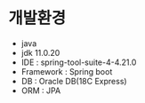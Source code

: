 # 개발환경
- java
- jdk 11.0.20
- IDE : spring-tool-suite-4-4.21.0
- Framework : Spring boot
- DB : Oracle DB(18C Express)
- ORM : JPA

